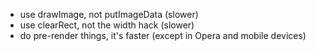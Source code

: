 * use drawImage, not putImageData (slower)
* use clearRect, not the width hack (slower)
* do pre-render things, it's faster (except in Opera and mobile devices)
